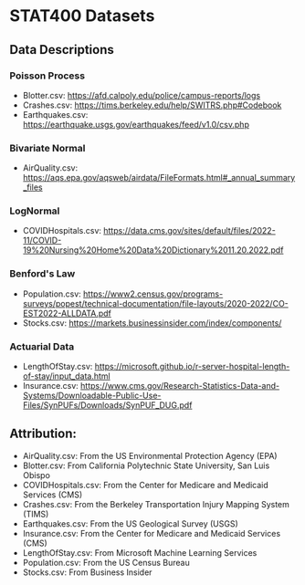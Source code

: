 # STAT400 Datasets

## Data Descriptions

### Poisson Process

 - Blotter.csv: https://afd.calpoly.edu/police/campus-reports/logs
 - Crashes.csv: https://tims.berkeley.edu/help/SWITRS.php#Codebook
 - Earthquakes.csv: https://earthquake.usgs.gov/earthquakes/feed/v1.0/csv.php

### Bivariate Normal

 - AirQuality.csv: https://aqs.epa.gov/aqsweb/airdata/FileFormats.html#_annual_summary_files

### LogNormal

 - COVIDHospitals.csv: https://data.cms.gov/sites/default/files/2022-11/COVID-19%20Nursing%20Home%20Data%20Dictionary%2011.20.2022.pdf

### Benford's Law

 - Population.csv: https://www2.census.gov/programs-surveys/popest/technical-documentation/file-layouts/2020-2022/CO-EST2022-ALLDATA.pdf
 - Stocks.csv: https://markets.businessinsider.com/index/components/

### Actuarial Data

 - LengthOfStay.csv: https://microsoft.github.io/r-server-hospital-length-of-stay/input_data.html
 - Insurance.csv: https://www.cms.gov/Research-Statistics-Data-and-Systems/Downloadable-Public-Use-Files/SynPUFs/Downloads/SynPUF_DUG.pdf

## Attribution:

 - AirQuality.csv: From the US Environmental Protection Agency (EPA)
 - Blotter.csv: From California Polytechnic State University, San Luis Obispo
 - COVIDHospitals.csv: From the Center for Medicare and Medicaid Services (CMS)
 - Crashes.csv: From the Berkeley Transportation Injury Mapping System (TIMS)
 - Earthquakes.csv: From the US Geological Survey (USGS)
 - Insurance.csv: From the Center for Medicare and Medicaid Services (CMS)
 - LengthOfStay.csv: From Microsoft Machine Learning Services
 - Population.csv: From the US Census Bureau
 - Stocks.csv: From Business Insider
